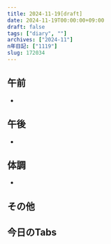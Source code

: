 ```yaml
---
title: 2024-11-19[draft]
date: 2024-11-19T00:00:00+09:00
draft: false
tags: ["diary", ""]
archives: ["2024-11"]
n年日記: ["1119"]
slug: 172034
---
```

## 午前
- 
## 午後
- 
## 体調
- 
## その他
## 今日のTabs